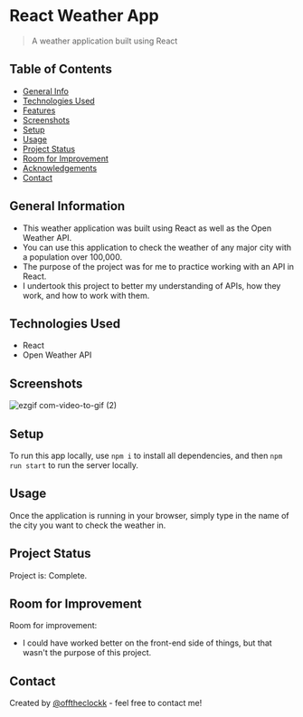 # React Weather App
> A weather application built using React

## Table of Contents
* [General Info](#general-information)
* [Technologies Used](#technologies-used)
* [Features](#features)
* [Screenshots](#screenshots)
* [Setup](#setup)
* [Usage](#usage)
* [Project Status](#project-status)
* [Room for Improvement](#room-for-improvement)
* [Acknowledgements](#acknowledgements)
* [Contact](#contact)
<!-- * [License](#license) -->


## General Information
- This weather application was built using React as well as the Open Weather API.
- You can use this application to check the weather of any major city with a population over 100,000.
- The purpose of the project was for me to practice working with an API in React.
- I undertook this project to better my understanding of APIs, how they work, and how to work with them.


## Technologies Used
- React
- Open Weather API


## Screenshots
![ezgif com-video-to-gif (2)](https://user-images.githubusercontent.com/88730624/231898486-cb6587f8-f416-4e09-9adc-8354bbbf6a62.gif)


## Setup
To run this app locally, use `npm i` to install all dependencies, and then `npm run start` to run the server locally.


## Usage
Once the application is running in your browser, simply type in the name of the city you want to check the weather in.

## Project Status
Project is: Complete.


## Room for Improvement

Room for improvement:
- I could have worked better on the front-end side of things, but that wasn't the purpose of this project.


## Contact
Created by [@offtheclockk](https://www.offtheclockk.com/) - feel free to contact me!

